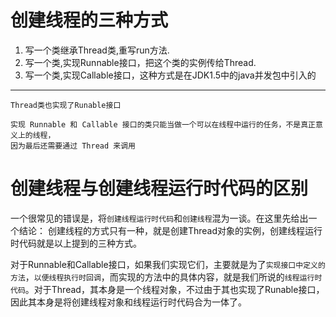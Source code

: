 # 创建线程的三种方式

1. 写一个类继承Thread类,重写run方法.
2. 写一个类,实现Runnable接口，把这个类的实例传给Thread.
3. 写一个类,实现Callable接口，这种方式是在JDK1.5中的java并发包中引入的

---

    Thread类也实现了Runable接口
    
    实现 Runnable 和 Callable 接口的类只能当做一个可以在线程中运行的任务，不是真正意义上的线程，
    因为最后还需要通过 Thread 来调用

# 创建线程与创建线程运行时代码的区别

一个很常见的错误是，将`创建线程运行时代码`和`创建线程`混为一谈。在这里先给出一个结论：
创建线程的方式只有一种，就是创建Thread对象的实例，创建线程运行时代码就是以上提到的三种方式。

对于Runnable和Callable接口，如果我们实现它们，主要就是为了`实现接口中定义的方法`，`以便线程执行时回调`，而实现的方法中的具体内容，就是我们所说的`线程运行时代码`。对于Thread，其本身是一个线程对象，不过由于其也实现了Runable接口，因此其本身是将创建线程对象和线程运行时代码合为一体了。
